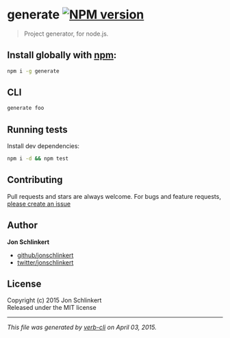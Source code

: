 # generate [![NPM version](https://badge.fury.io/js/generate.svg)](http://badge.fury.io/js/generate)

> Project generator, for node.js.

## Install globally with [npm](npmjs.org):

```bash
npm i -g generate
```

## CLI

```js
generate foo
```

## Running tests
Install dev dependencies:

```bash
npm i -d && npm test
```

## Contributing
Pull requests and stars are always welcome. For bugs and feature requests, [please create an issue](https://github.com/generate/generate/issues)

## Author

**Jon Schlinkert**

+ [github/jonschlinkert](https://github.com/jonschlinkert)
+ [twitter/jonschlinkert](http://twitter.com/jonschlinkert) 

## License
Copyright (c) 2015 Jon Schlinkert  
Released under the MIT license

***

_This file was generated by [verb-cli](https://github.com/assemble/verb-cli) on April 03, 2015._
